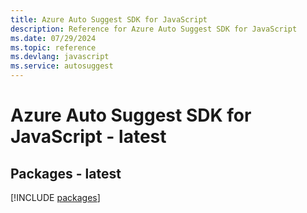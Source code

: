 ```yaml
---
title: Azure Auto Suggest SDK for JavaScript
description: Reference for Azure Auto Suggest SDK for JavaScript
ms.date: 07/29/2024
ms.topic: reference
ms.devlang: javascript
ms.service: autosuggest
---
```

# Azure Auto Suggest SDK for JavaScript - latest
## Packages - latest
[!INCLUDE [packages](auto-suggest-index.md)]